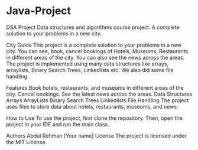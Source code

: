 # Java-Project
DSA Project
Data structures and algorithms course project.
A complete solution to your problems in a new city.

City Guide
This project is a complete solution to your problems in a new city. You can see, book, cancel bookings of Hotels, Museums, Restaurants in different areas of the city. You can also see the news across the areas. The project is implemented using many data structures like arrays, arraylists, Binary Search Trees, Linkedlists etc. We also did some file handling.

Features
Book hotels, restaurants, and museums in different areas of the city.
Cancel bookings.
See the latest news across the areas.
Data Structures
Arrays
ArrayLists
Binary Search Trees
Linkedlists
File Handling
The project uses files to store data about hotels, restaurants, museums, and news.

How to Use
To use the project, first clone the repository. Then, open the project in your IDE and run the main class.

Authors
Abdul Rehman
[Your name]
License
The project is licensed under the MIT License.
